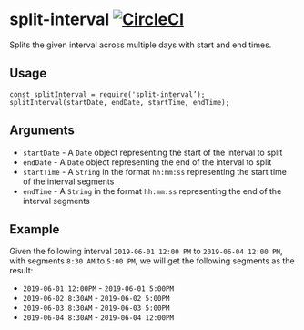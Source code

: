 # split-interval [![CircleCI](https://circleci.com/gh/jmercha/split-interval/tree/master.svg?style=svg)](https://circleci.com/gh/jmercha/split-interval/tree/master)

Splits the given interval across multiple days with start and end times.

## Usage

```
const splitInterval = require('split-interval’);
splitInterval(startDate, endDate, startTime, endTime);
```

## Arguments

* `startDate` - A `Date` object representing the start of the interval to split
* `endDate` - A `Date` object representing the end of the interval to split
* `startTime` - A `String` in the format `hh:mm:ss` representing the start time of the interval segments
* `endTime` - A `String` in the format `hh:mm:ss` representing the end of the interval segments


## Example

Given the following interval `2019-06-01 12:00 PM` to `2019-06-04 12:00 PM`, with segments `8:30 AM` to `5:00 PM`, we will get the following segments as the result:

* `2019-06-01 12:00PM` - `2019-06-01 5:00PM`
* `2019-06-02 8:30AM` - `2019-06-02 5:00PM`
* `2019-06-03 8:30AM` - `2019-06-03 5:00PM`
* `2019-06-04 8:30AM` - `2019-06-04 12:00PM`

